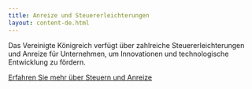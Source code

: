 ```yaml
---
title: Anreize und Steuererleichterungen
layout: content-de.html
---
```


Das Vereinigte Königreich verfügt über zahlreiche Steuererleichterungen und Anreize für Unternehmen, um Innovationen und technologische Entwicklung zu fördern. 

[Erfahren Sie mehr über Steuern und Anreize](http://ukti-iigb-alpha-staging.herokuapp.com/us/investment-guide/work-out-your-profit-margins-against-UK-tax/)


